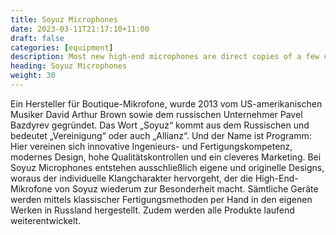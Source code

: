 ```yaml
---
title: Soyuz Microphones
date: 2023-03-11T21:17:10+11:00
draft: false
categories: [equipment]
description: Most new high-end microphones are direct copies of a few classic German or Austrian designs, but Soyuz prefers to start from scratch. Soyuz original microphone designs are drawn from the best that both Russian and German microphone traditions have to offer. 
heading: Soyuz Microphones
weight: 30
---
```


Ein Hersteller für Boutique-Mikrofone, wurde 2013 vom US-amerikanischen Musiker David Arthur Brown sowie dem russischen Unternehmer Pavel Bazdyrev gegründet. Das Wort „Soyuz“ kommt aus dem Russischen und bedeutet „Vereinigung“ oder auch „Allianz“. Und der Name ist Programm: Hier vereinen sich innovative Ingenieurs- und Fertigungskompetenz, modernes Design, hohe Qualitätskontrollen und ein cleveres Marketing. Bei Soyuz Microphones entstehen ausschließlich eigene und originelle Designs, woraus der individuelle Klangcharakter hervorgeht, der die High-End-Mikrofone von Soyuz wiederum zur Besonderheit macht. Sämtliche Geräte werden mittels klassischer Fertigungsmethoden per Hand in den eigenen Werken in Russland hergestellt. Zudem werden alle Produkte laufend weiterentwickelt.